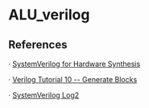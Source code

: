 # ALU_verilog

## References

· [SystemVerilog for Hardware Synthesis](https://www.youtube.com/watch?v=A2b82ACe25g)

· [Verilog Tutorial 10 -- Generate Blocks](https://www.youtube.com/watch?v=5CKfP4n9ge0)

· [SystemVerilog Log2](https://www.edaboard.com/showthread.php?167892-What-is-the-clog2-built-in-function-do-in-systemverilog)
